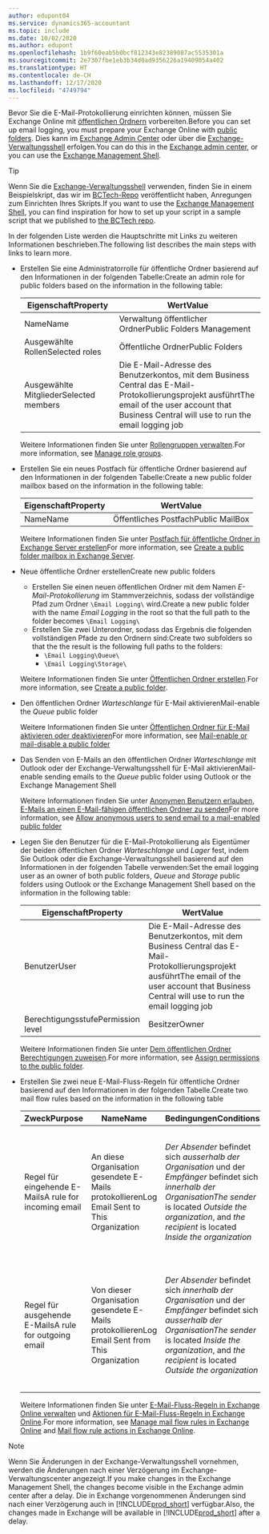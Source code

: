 ```yaml
---
author: edupont04
ms.service: dynamics365-accountant
ms.topic: include
ms.date: 10/02/2020
ms.author: edupont
ms.openlocfilehash: 1b9f60eab5b0bcf812343e82389087ac5535301a
ms.sourcegitcommit: 2e7307fbe1eb3b34d0ad9356226a19409054a402
ms.translationtype: HT
ms.contentlocale: de-CH
ms.lasthandoff: 12/17/2020
ms.locfileid: "4749794"
---
```

<span data-ttu-id="c8adc-101">Bevor Sie die E-Mail-Protokollierung einrichten können, müssen Sie Exchange Online mit [öffentlichen Ordnern](/exchange/collaboration/public-folders/public-folders?view=exchserver-2019&preserve-view=true ) vorbereiten.</span><span class="sxs-lookup"><span data-stu-id="c8adc-101">Before you can set up email logging, you must prepare your Exchange Online with [public folders](/exchange/collaboration/public-folders/public-folders?view=exchserver-2019&preserve-view=true ).</span></span> <span data-ttu-id="c8adc-102">Dies kann im [Exchange Admin Center](/Exchange/architecture/client-access/exchange-admin-center?view=exchserver-2019&preserve-view=true ) oder über die [Exchange-Verwaltungsshell](/powershell/exchange/exchange-management-shell?view=exchange-ps&preserve-view=true ) erfolgen.</span><span class="sxs-lookup"><span data-stu-id="c8adc-102">You can do this in the [Exchange admin center](/Exchange/architecture/client-access/exchange-admin-center?view=exchserver-2019&preserve-view=true ), or you can use the [Exchange Management Shell](/powershell/exchange/exchange-management-shell?view=exchange-ps&preserve-view=true ).</span></span>  

> [!TIP]
> <span data-ttu-id="c8adc-103">Wenn Sie die [Exchange-Verwaltungsshell](/powershell/exchange/exchange-management-shell?view=exchange-ps&preserve-view=true ) verwenden, finden Sie in einem Beispielskript, das wir im [BCTech-Repo](https://github.com/microsoft/BCTech/tree/master/samples/EmailLogging) veröffentlicht haben, Anregungen zum Einrichten Ihres Skripts.</span><span class="sxs-lookup"><span data-stu-id="c8adc-103">If you want to use the [Exchange Management Shell](/powershell/exchange/exchange-management-shell?view=exchange-ps&preserve-view=true ), you can find inspiration for how to set up your script in a sample script that we published to [the BCTech repo](https://github.com/microsoft/BCTech/tree/master/samples/EmailLogging).</span></span>

<span data-ttu-id="c8adc-104">In der folgenden Liste werden die Hauptschritte mit Links zu weiteren Informationen beschrieben.</span><span class="sxs-lookup"><span data-stu-id="c8adc-104">The following list describes the main steps with links to learn more.</span></span>  

- <span data-ttu-id="c8adc-105">Erstellen Sie eine Administratorrolle für öffentliche Ordner basierend auf den Informationen in der folgenden Tabelle:</span><span class="sxs-lookup"><span data-stu-id="c8adc-105">Create an admin role for public folders based on the information in the following table:</span></span>

  |<span data-ttu-id="c8adc-106">Eigenschaft</span><span class="sxs-lookup"><span data-stu-id="c8adc-106">Property</span></span>        |<span data-ttu-id="c8adc-107">Wert</span><span class="sxs-lookup"><span data-stu-id="c8adc-107">Value</span></span>                     |
  |----------------|--------------------------|
  |<span data-ttu-id="c8adc-108">Name</span><span class="sxs-lookup"><span data-stu-id="c8adc-108">Name</span></span>            |<span data-ttu-id="c8adc-109">Verwaltung öffentlicher Ordner</span><span class="sxs-lookup"><span data-stu-id="c8adc-109">Public Folders Management</span></span> |
  |<span data-ttu-id="c8adc-110">Ausgewählte Rollen</span><span class="sxs-lookup"><span data-stu-id="c8adc-110">Selected roles</span></span>  |<span data-ttu-id="c8adc-111">Öffentliche Ordner</span><span class="sxs-lookup"><span data-stu-id="c8adc-111">Public Folders</span></span>            |
  |<span data-ttu-id="c8adc-112">Ausgewählte Mitglieder</span><span class="sxs-lookup"><span data-stu-id="c8adc-112">Selected members</span></span>|<span data-ttu-id="c8adc-113">Die E-Mail-Adresse des Benutzerkontos, mit dem Business Central das E-Mail-Protokollierungsprojekt ausführt</span><span class="sxs-lookup"><span data-stu-id="c8adc-113">The email of the user account that Business Central will use to run the email logging job</span></span>|

  <span data-ttu-id="c8adc-114">Weitere Informationen finden Sie unter [Rollengruppen verwalten](/exchange/permissions/role-groups?view=exchserver-2019&preserve-view=true).</span><span class="sxs-lookup"><span data-stu-id="c8adc-114">For more information, see [Manage role groups](/exchange/permissions/role-groups?view=exchserver-2019&preserve-view=true).</span></span>

- <span data-ttu-id="c8adc-115">Erstellen Sie ein neues Postfach für öffentliche Ordner basierend auf den Informationen in der folgenden Tabelle:</span><span class="sxs-lookup"><span data-stu-id="c8adc-115">Create a new public folder mailbox based on the information in the following table:</span></span>

  |<span data-ttu-id="c8adc-116">Eigenschaft</span><span class="sxs-lookup"><span data-stu-id="c8adc-116">Property</span></span>        |<span data-ttu-id="c8adc-117">Wert</span><span class="sxs-lookup"><span data-stu-id="c8adc-117">Value</span></span>                     |
  |----------------|--------------------------|
  |<span data-ttu-id="c8adc-118">Name</span><span class="sxs-lookup"><span data-stu-id="c8adc-118">Name</span></span>            |<span data-ttu-id="c8adc-119">Öffentliches Postfach</span><span class="sxs-lookup"><span data-stu-id="c8adc-119">Public MailBox</span></span>            |

  <span data-ttu-id="c8adc-120">Weitere Informationen finden Sie unter [Postfach für öffentliche Ordner in Exchange Server erstellen](/exchange/collaboration/public-folders/create-public-folder-mailboxes)</span><span class="sxs-lookup"><span data-stu-id="c8adc-120">For more information, see [Create a public folder mailbox in Exchange Server](/exchange/collaboration/public-folders/create-public-folder-mailboxes).</span></span>  

- <span data-ttu-id="c8adc-121">Neue öffentliche Ordner erstellen</span><span class="sxs-lookup"><span data-stu-id="c8adc-121">Create new public folders</span></span>

  - <span data-ttu-id="c8adc-122">Erstellen Sie einen neuen öffentlichen Ordner mit dem Namen *E-Mail-Protokollierung* im Stammverzeichnis, sodass der vollständige Pfad zum Ordner ```\Email Logging\``` wird.</span><span class="sxs-lookup"><span data-stu-id="c8adc-122">Create a new public folder with the name *Email Logging* in the root so that the full path to the folder becomes ```\Email Logging\```</span></span>
  - <span data-ttu-id="c8adc-123">Erstellen Sie zwei Unterordner, sodass das Ergebnis die folgenden vollständigen Pfade zu den Ordnern sind:</span><span class="sxs-lookup"><span data-stu-id="c8adc-123">Create two subfolders so that the the result is the following full paths to the folders:</span></span>
    - ```\Email Logging\Queue\```
    - ```\Email Logging\Storage\```

  <span data-ttu-id="c8adc-124">Weitere Informationen finden Sie unter [Öffentlichen Ordner erstellen](/exchange/collaboration/public-folders/create-public-folders?view=exchserver-2019&preserve-view=true).</span><span class="sxs-lookup"><span data-stu-id="c8adc-124">For more information, see [Create a public folder](/exchange/collaboration/public-folders/create-public-folders?view=exchserver-2019&preserve-view=true).</span></span>

- <span data-ttu-id="c8adc-125">Den öffentlichen Ordner *Warteschlange* für E-Mail aktivieren</span><span class="sxs-lookup"><span data-stu-id="c8adc-125">Mail-enable the *Queue* public folder</span></span>

  <span data-ttu-id="c8adc-126">Weitere Informationen finden Sie unter [Öffentlichen Ordner für E-Mail aktivieren oder deaktivieren](/exchange/collaboration/public-folders/mail-enable-or-disable?view=exchserver-2019&preserve-view=true)</span><span class="sxs-lookup"><span data-stu-id="c8adc-126">For more information, see [Mail-enable or mail-disable a public folder](/exchange/collaboration/public-folders/mail-enable-or-disable?view=exchserver-2019&preserve-view=true)</span></span>

- <span data-ttu-id="c8adc-127">Das Senden von E-Mails an den öffentlichen Ordner *Warteschlange* mit Outlook oder der Exchange-Verwaltungsshell für E-Mail aktivieren</span><span class="sxs-lookup"><span data-stu-id="c8adc-127">Mail-enable sending emails to the *Queue* public folder using Outlook or the Exchange Management Shell</span></span>

  <span data-ttu-id="c8adc-128">Weitere Informationen finden Sie unter [Anonymen Benutzern erlauben, E-Mails an einen E-Mail-fähigen öffentlichen Ordner zu senden](/exchange/collaboration/public-folders/mail-enable-or-disable#allow-anonymous-users-to-send-email-to-a-mail-enabled-public-folder?view=exchserver-2019&preserve-view=true)</span><span class="sxs-lookup"><span data-stu-id="c8adc-128">For more information, see [Allow anonymous users to send email to a mail-enabled public folder](/exchange/collaboration/public-folders/mail-enable-or-disable#allow-anonymous-users-to-send-email-to-a-mail-enabled-public-folder?view=exchserver-2019&preserve-view=true)</span></span>

- <span data-ttu-id="c8adc-129">Legen Sie den Benutzer für die E-Mail-Protokollierung als Eigentümer der beiden öffentlichen Ordner *Warteschlange* und *Lager* fest, indem Sie Outlook oder die Exchange-Verwaltungsshell basierend auf den Informationen in der folgenden Tabelle verwenden:</span><span class="sxs-lookup"><span data-stu-id="c8adc-129">Set the email logging user as an owner of both public folders, *Queue* and *Storage* public folders  using Outlook or the Exchange Management Shell based on the information in the following table:</span></span>

  |<span data-ttu-id="c8adc-130">Eigenschaft</span><span class="sxs-lookup"><span data-stu-id="c8adc-130">Property</span></span>        |<span data-ttu-id="c8adc-131">Wert</span><span class="sxs-lookup"><span data-stu-id="c8adc-131">Value</span></span>                     |
  |----------------|--------------------------|
  |<span data-ttu-id="c8adc-132">Benutzer</span><span class="sxs-lookup"><span data-stu-id="c8adc-132">User</span></span>            |<span data-ttu-id="c8adc-133">Die E-Mail-Adresse des Benutzerkontos, mit dem Business Central das E-Mail-Protokollierungsprojekt ausführt</span><span class="sxs-lookup"><span data-stu-id="c8adc-133">The email of the user account that Business Central will use to run the email logging job</span></span>|
  |<span data-ttu-id="c8adc-134">Berechtigungsstufe</span><span class="sxs-lookup"><span data-stu-id="c8adc-134">Permission level</span></span>|<span data-ttu-id="c8adc-135">Besitzer</span><span class="sxs-lookup"><span data-stu-id="c8adc-135">Owner</span></span>                     |

  <span data-ttu-id="c8adc-136">Weitere Informationen finden Sie unter [Dem öffentlichen Ordner Berechtigungen zuweisen](/exchange/collaboration-exo/public-folders/set-up-public-folders#step-3-assign-permissions-to-the-public-folder).</span><span class="sxs-lookup"><span data-stu-id="c8adc-136">For more information, see [Assign permissions to the public folder](/exchange/collaboration-exo/public-folders/set-up-public-folders#step-3-assign-permissions-to-the-public-folder).</span></span>

- <span data-ttu-id="c8adc-137">Erstellen Sie zwei neue E-Mail-Fluss-Regeln für öffentliche Ordner basierend auf den Informationen in der folgenden Tabelle.</span><span class="sxs-lookup"><span data-stu-id="c8adc-137">Create two mail flow rules based on the information in the following table</span></span>

  |<span data-ttu-id="c8adc-138">Zweck</span><span class="sxs-lookup"><span data-stu-id="c8adc-138">Purpose</span></span>  |<span data-ttu-id="c8adc-139">Name</span><span class="sxs-lookup"><span data-stu-id="c8adc-139">Name</span></span> |<span data-ttu-id="c8adc-140">Bedingungen</span><span class="sxs-lookup"><span data-stu-id="c8adc-140">Conditions</span></span>                        |<span data-ttu-id="c8adc-141">Aktion</span><span class="sxs-lookup"><span data-stu-id="c8adc-141">Action</span></span>                                       |
  |---------|-----|----------------------------------|---------------------------------------------|
  |<span data-ttu-id="c8adc-142">Regel für eingehende E-Mails</span><span class="sxs-lookup"><span data-stu-id="c8adc-142">A rule for incoming email</span></span> |<span data-ttu-id="c8adc-143">An diese Organisation gesendete E-Mails protokollieren</span><span class="sxs-lookup"><span data-stu-id="c8adc-143">Log Email Sent to This Organization</span></span>|<span data-ttu-id="c8adc-144">*Der Absender* befindet sich *ausserhalb der Organisation* und der *Empfänger* befindet sich *innerhalb der Organisation*</span><span class="sxs-lookup"><span data-stu-id="c8adc-144">*The sender* is located *Outside the organization*, and *the recipient* is located *Inside the organization*</span></span>|<span data-ttu-id="c8adc-145">Das für den öffentlichen Ordner *Warteschlange* festgelegte E-Mail-Konto mit Bcc senden</span><span class="sxs-lookup"><span data-stu-id="c8adc-145">BCC the email account that is specified for the *Queue* public folder</span></span>|
  |<span data-ttu-id="c8adc-146">Regel für ausgehende E-Mails</span><span class="sxs-lookup"><span data-stu-id="c8adc-146">A rule for outgoing email</span></span> | <span data-ttu-id="c8adc-147">Von dieser Organisation gesendete E-Mails protokollieren</span><span class="sxs-lookup"><span data-stu-id="c8adc-147">Log Email Sent from This Organization</span></span> |<span data-ttu-id="c8adc-148">*Der Absender* befindet sich *innerhalb der Organisation* und der *Empfänger* befindet sich *ausserhalb der Organisation*</span><span class="sxs-lookup"><span data-stu-id="c8adc-148">*The sender* is located *Inside the organization*, and *the recipient* is located *Outside the organization*</span></span>|<span data-ttu-id="c8adc-149">Das für den öffentlichen Ordner *Warteschlange* festgelegte E-Mail-Konto mit Bcc senden</span><span class="sxs-lookup"><span data-stu-id="c8adc-149">BCC the email account that is specified for the *Queue* public folder</span></span>|
  
  <span data-ttu-id="c8adc-150">Weitere Informationen finden Sie unter [E-Mail-Fluss-Regeln in Exchange Online verwalten](/exchange/security-and-compliance/mail-flow-rules/manage-mail-flow-rules) und [Aktionen für E-Mail-Fluss-Regeln in Exchange Online](/exchange/security-and-compliance/mail-flow-rules/mail-flow-rule-actions).</span><span class="sxs-lookup"><span data-stu-id="c8adc-150">For more information, see [Manage mail flow rules in Exchange Online](/exchange/security-and-compliance/mail-flow-rules/manage-mail-flow-rules) and [Mail flow rule actions in Exchange Online](/exchange/security-and-compliance/mail-flow-rules/mail-flow-rule-actions).</span></span>

> [!NOTE]
> <span data-ttu-id="c8adc-151">Wenn Sie Änderungen in der Exchange-Verwaltungsshell vornehmen, werden die Änderungen nach einer Verzögerung im Exchange-Verwaltungscenter angezeigt.</span><span class="sxs-lookup"><span data-stu-id="c8adc-151">If you make changes in the Exchange Management Shell, the changes become visible in the Exchange admin center after a delay.</span></span> <span data-ttu-id="c8adc-152">Die in Exchange vorgenommenen Änderungen sind nach einer Verzögerung auch in [!INCLUDE[prod_short](prod_short.md)] verfügbar.</span><span class="sxs-lookup"><span data-stu-id="c8adc-152">Also, the changes made in Exchange will be available in [!INCLUDE[prod_short](prod_short.md)] after a delay.</span></span>
